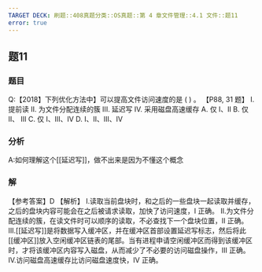 ```yaml
---
TARGET DECK: 刷题::408真题分类::OS真题::第 4 章文件管理::4.1 文件::题11
error: true
---
```

## 题11
### 题目
Q:【2018】下列优化方法中】可以提高文件访问速度的是 ( ) 。 【P88, 31 题】
I. 提前读 
II. 为文件分配连续的簇
III. 延迟写 
IV. 采用磁盘高速缓存
A. 仅 I、II 
B. 仅 II、 III 
C. 仅 I、III、IV 
D. I、II、III、IV
### 分析
A:如何理解这个[[延迟写]]，做不出来是因为不懂这个概念
### 解
【参考答案】D
【解析】 I.读取当前盘块时，和之后的一些盘块一起读取并缓存，之后的盘块内容可能会在之后被请求读取，加快了访问速度，I 正确。
II.为文件分配连续的簇，在读文件时可以顺序的读取，不必查找下一个盘块位置，II 正确。
III.[[延迟写]]是将数据写入缓冲区，并在缓冲区首部设置延迟写标志，然后将此[[缓冲区]]放入空闲缓冲区链表的尾部。当有进程申请空闲缓冲区而得到该缓冲区时，才将该缓冲区内容写入磁盘，从而减少了不必要的访问磁盘操作，III 正确。
IV.访问磁盘高速缓存比访问磁盘速度快，IV 正确。
<!--ID: 1731146756215-->
